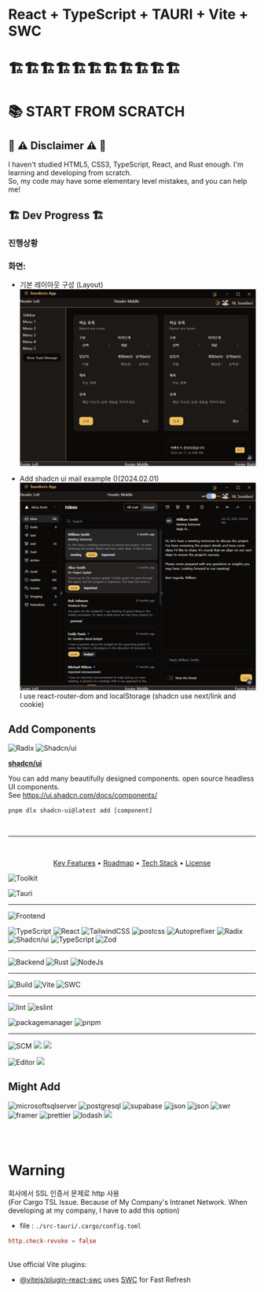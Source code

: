 # React + TypeScript + TAURI + Vite + SWC

# 🏗🏗🏗🏗🏗🏗🏗🏗🏗🏗🏗

# 📚 START FROM SCRATCH
## 🚨 ⚠ Disclaimer ⚠ 🚨
I haven't studied HTML5, CSS3, TypeScript, React, and Rust enough. I'm learning and developing from scratch.  
So, my code may have some elementary level mistakes, and you can help me!

## 🏗 Dev Progress 🏗

### 진행상황
### 화면:

- 기본 레이아웃 구성 (Layout)
  ![img](/public/image/SoonApp_v0.0.0.JPG)

  
- Add shadcn ui mail example ()(2024.02.01)
  ![mail](/public/image/20240201_SoonApp_v0.0.0.JPG)
  I use react-router-dom and localStorage (shadcn use next/link and cookie)
  

## Add Components

<img alt="Radix" src="https://img.shields.io/badge/radix%20ui-161618?style=for-the-badge&logo=radixui&logoColor=white">
<img alt="Shadcn/ui" src="https://img.shields.io/badge/shadcn/ui-000000?style=for-the-badge&logo=shadcnui&logoColor=white">

**[shadcn/ui](https://ui.shadcn.com/)**

You can add many beautifully designed components. open source headless UI components.  
See https://ui.shadcn.com/docs/components/

```shell
pnpm dlx shadcn-ui@latest add [component]
```

<br>

---

<br>
<p align="center">
  <a href="#key-features">Key Features</a> •
  <a href="#roadmap">Roadmap</a> •
  <a href="#tech-stack">Tech Stack</a> •
  <a href="#license">License</a>
  <!--
  <a href="#how-to-use">How To Use</a> •
  <a href="#download">Download</a> •
  <a href="#credits">Credits</a> •
  -->

![Toolkit](https://img.shields.io/badge/App%20Dev%20Toolkit-black)

<img alt="Tauri" src="https://img.shields.io/badge/tauri-24C8DB?style=for-the-badge&logo=tauri&logoColor=FFC131">

---

![Frontend](https://img.shields.io/badge/Frontend-black)

<img alt="TypeScript" src="https://img.shields.io/badge/TypeScript-3178C6?style=for-the-badge&logo=TypeScript&logoColor=white">
<img alt="React" src="https://img.shields.io/badge/react-61DAFB?style=for-the-badge&logo=react&logoColor=black">
<img alt="TailwindCSS" src="https://img.shields.io/badge/tailwindcss-06B6D4?style=for-the-badge&logo=tailwindcss&logoColor=white">
<img alt="postcss" src="https://img.shields.io/badge/postcss-DD3A0A?style=for-the-badge&logo=postcss&logoColor=white">
<img alt="Autoprefixer" src="https://img.shields.io/badge/autoprefixer-DD3735?style=for-the-badge&logo=autoprefixer&logoColor=white">

<img alt="Radix" src="https://img.shields.io/badge/radix%20ui-161618?style=for-the-badge&logo=radixui&logoColor=white">
<img alt="Shadcn/ui" src="https://img.shields.io/badge/shadcn/ui-000000?style=for-the-badge&logo=shadcnui&logoColor=white">

<img alt="TypeScript" src="https://img.shields.io/badge/react%20hook%20form-EC5990?style=for-the-badge&logo=reacthookform&logoColor=black">
<img alt="Zod" src="https://img.shields.io/badge/Zod-3E67B1?style=for-the-badge&logo=Zod&logoColor=white">

---

![Backend](https://img.shields.io/badge/Backend-black)
<img alt="Rust" src="https://img.shields.io/badge/rust-000000?style=for-the-badge&logo=rust">
<img alt="NodeJs" src="https://img.shields.io/badge/node.js-339933?style=for-the-badge&logo=nodedotjs&logoColor=white">

---

![Build](https://img.shields.io/badge/Build-black)
<img alt="Vite" src="https://img.shields.io/badge/Vite-646CFF?style=for-the-badge&logo=Vite&logoColor=FFDD35">
<img alt="SWC" src="https://img.shields.io/badge/SWC-000000?style=for-the-badge&logo=SWC&logoColor=white">

---

![lint](https://img.shields.io/badge/Lint-black)
<img alt="eslint" src="https://img.shields.io/badge/eslint-4B32C3?style=for-the-badge&logo=eslint&logoColor=white">

![packagemanager](https://img.shields.io/badge/Package%20Manager-black)
<img alt="pnpm" src="https://img.shields.io/badge/pnpm-000000?style=for-the-badge&logo=pnpm">

---

![SCM](https://img.shields.io/badge/SCM-black)
<img src="https://img.shields.io/badge/git-181717?style=for-the-badge&logo=git">
<img src="https://img.shields.io/badge/github-181717?style=for-the-badge&logo=github">

![Editor](https://img.shields.io/badge/Editor-black)
<img src="https://img.shields.io/badge/VSCode-007ACC?style=for-the-badge&logo=visualstudiocode">

## Might Add

<img alt="microsoftsqlserver" src="https://img.shields.io/badge/MSSQL-CC2927?style=for-the-badge&logo=microsoftsqlserver&logoColor=white">
<img alt="postgresql" src="https://img.shields.io/badge/postgresql-4169E1?style=for-the-badge&logo=postgresql&logoColor=white">
<img alt="supabase" src="https://img.shields.io/badge/supabase-3FCF8E?style=for-the-badge&logo=supabase&logoColor=white">
<img alt="json" src="https://img.shields.io/badge/json-000000?style=for-the-badge&logo=json&logoColor=white">
<img alt="json" src="https://img.shields.io/badge/reactquery-FF4154?style=for-the-badge&logo=reactquery&logoColor=white">
<img alt="swr" src="https://img.shields.io/badge/swr-000000?style=for-the-badge&logo=swr&logoColor=white">
<img alt="framer" src="https://img.shields.io/badge/framer-0055FF?style=for-the-badge&logo=framer&logoColor=black">
<img alt="prettier" src="https://img.shields.io/badge/prettier-F7B93E?style=for-the-badge&logo=prettier&logoColor=white">
<img alt="lodash" src="https://img.shields.io/badge/lodash-3492FF?style=for-the-badge&logo=lodash&logoColor=white">
<img src="https://img.shields.io/badge/shields.io-000000?style=for-the-badge&logo=shieldsdotio">

</p>

<br>
<br>

# Warning

회사에서 SSL 인증서 문제로 http 사용  
(For Cargo TSL Issue. Because of My Company's Intranet Network. When developing at my company, I have to add this option)

- file : `./src-tauri/.cargo/config.toml`

```toml
http.check-revoke = false
```

<br>
Use official Vite plugins:

- [@vitejs/plugin-react-swc](https://github.com/vitejs/vite-plugin-react-swc) uses [SWC](https://swc.rs/) for Fast Refresh
